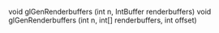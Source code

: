 void glGenRenderbuffers (int n, IntBuffer renderbuffers)
void glGenRenderbuffers (int n, int[] renderbuffers, int offset)

